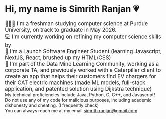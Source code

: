 # Hi, my name is Simrith Ranjan 💗 
<span style="font-size: larger;"> 👩🏽‍💻 I'm a freshman studying computer science at Purdue University, on track to graduate in May 2026. <br> 
💻 I'm currently working on refining my computer science skills by <br>
🔨 I'm a Launch Software Engineer Student (learning Javascript, NextJS, React, brushed up my HTML/CSS) <br>
🔎 I'm part of the Data Mine Learning Community, working as a corporate TA, and previously worked with a Caterpillar client to create an app that helps their customers find EV chargers for their CAT electric machines (made ML models, full-stack application, and patented solution using Dijkstra technique) </span> <br>
My technical proficiencies include Java, Python, C, C++, and Javascript! <br>
Do not use any of my code for malicious purposes, including academic dishonesty and cheating. (I frequently check) <br>
You can always reach me at my email simrith.ranjan@gmail.com

<!--
**simsmile123/simsmile123** is a ✨ _special_ ✨ repository because its `README.md` (this file) appears on your GitHub profile.

Here are some ideas to get you started:

- 🔭 I’m currently working on ...
- 🌱 I’m currently learning ...
- 👯 I’m looking to collaborate on ...
- 🤔 I’m looking for help with ...
- 💬 Ask me about ...
- 📫 How to reach me: ...
- 😄 Pronouns: ...
- ⚡ Fun fact: ...
-->
